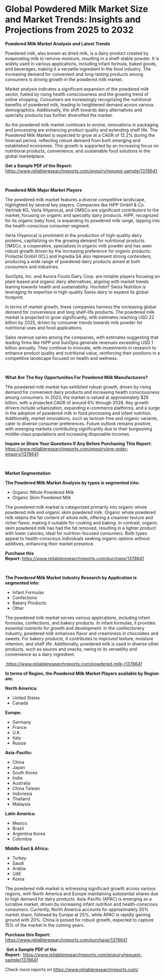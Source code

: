 <p><h1>Global Powdered Milk Market Size and Market Trends: Insights and Projections from 2025 to 2032</h1></p><p><strong>Powdered Milk Market Analysis and Latest Trends</strong></p>
<p><p>Powdered milk, also known as dried milk, is a dairy product created by evaporating milk to remove moisture, resulting in a shelf-stable powder. It is widely used in various applications, including infant formula, baked goods, and beverages, making it a versatile ingredient in the food industry. The increasing demand for convenient and long-lasting products among consumers is driving growth in the powdered milk market.</p><p>Market analysis indicates a significant expansion of the powdered milk sector, fueled by rising health consciousness and the growing trend of online shopping. Consumers are increasingly recognizing the nutritional benefits of powdered milk, leading to heightened demand across various demographics. Additionally, the shift towards dairy alternatives and specialty products has further diversified the market.</p><p>As the powdered milk market continues to evolve, innovations in packaging and processing are enhancing product quality and extending shelf life. The Powdered Milk Market is expected to grow at a CAGR of 12.2% during the forecast period, reflecting robust demand from both emerging and established economies. This growth is supported by an increasing focus on nutritional products, convenience, and sustainable food solutions in the global marketplace.</p></p>
<p><strong>Get a Sample PDF of the Report:&nbsp;</strong> <a href="https://www.reliableresearchreports.com/enquiry/request-sample/1378641?utm_campaign=2146&utm_medium=2&utm_source=Github&utm_content=ia&utm_term=14022025&utm_id=powdered-milk">https://www.reliableresearchreports.com/enquiry/request-sample/1378641</a></p>
<p>&nbsp;</p>
<p><strong>Powdered Milk Major Market Players</strong></p>
<p><p>The powdered milk market features a diverse competitive landscape, highlighted by several key players. Companies like HiPP GmbH & Co. Vertrieb KG, Verla (Hyproca), and OMSCo are significant contributors to the market, focusing on organic and specialty dairy products. HiPP, recognized for its organic baby food, is expanding its powdered milk range, tapping into the health-conscious consumer segment.</p><p>Verla (Hyproca) is prominent in the production of high-quality dairy proteins, capitalizing on the growing demand for nutritional products. OMSCo, a cooperative, specializes in organic milk powder and has seen robust growth driven by the increasing preference for organic products. Prolactal GmbH (ICL) and Ingredia SA also represent strong contenders, producing a wide range of powdered dairy products aimed at both consumers and industries.</p><p>SunOpta, Inc. and Aurora Foods Dairy Corp. are notable players focusing on plant-based and organic dairy alternatives, aligning with market trends leaning towards health and sustainability. Hochdorf Swiss Nutrition is leveraging its expertise in high-quality Swiss dairy to expand its global footprint.</p><p>In terms of market growth, these companies harness the increasing global demand for convenience and long shelf-life products. The powdered milk market is projected to grow significantly, with estimates reaching USD 22 billion by 2025, driven by consumer trends towards milk powder for nutritional uses and food applications.</p><p>Sales revenue varies among the companies, with estimates suggesting that leading firms like HiPP and SunOpta generate revenues exceeding USD 1 billion annually. They continue to innovate, with investments in research to enhance product quality and nutritional value, reinforcing their positions in a competitive landscape focused on health and wellness.</p></p>
<p>&nbsp;</p>
<p><strong>What Are The Key Opportunities For Powdered Milk Manufacturers?</strong></p>
<p><p>The powdered milk market has exhibited robust growth, driven by rising demand for convenient dairy products and increasing health consciousness among consumers. In 2023, the market is valued at approximately $26 billion, with a projected CAGR of around 6% through 2028. Key growth drivers include urbanization, expanding e-commerce platforms, and a surge in the adoption of powdered milk in food processing and infant nutrition. Additionally, market innovations, such as lactose-free and organic variants, cater to diverse consumer preferences. Future outlook remains positive, with emerging markets contributing significantly due to their burgeoning middle-class populations and increasing disposable incomes.</p></p>
<p><strong>Inquire or Share Your Questions If Any Before Purchasing This Report:</strong> <a href="https://www.reliableresearchreports.com/enquiry/pre-order-enquiry/1378641?utm_campaign=2146&utm_medium=2&utm_source=Github&utm_content=ia&utm_term=14022025&utm_id=powdered-milk">https://www.reliableresearchreports.com/enquiry/pre-order-enquiry/1378641</a></p>
<p>&nbsp;</p>
<p><strong>Market Segmentation</strong></p>
<p><strong>The Powdered Milk Market Analysis by types is segmented into:</strong></p>
<p><ul><li>Organic Whole Powdered Milk</li><li>Organic Skim Powdered Milk</li></ul></p>
<p><p>The powdered milk market is categorized primarily into organic whole powdered milk and organic skim powdered milk. Organic whole powdered milk retains the fat content of whole milk, offering a creamier texture and richer flavor, making it suitable for cooking and baking. In contrast, organic skim powdered milk has had the fat removed, resulting in a lighter product with lower calories, ideal for nutrition-focused consumers. Both types appeal to health-conscious individuals seeking organic options without additives, enhancing their market presence.</p></p>
<p><strong>Purchase this Report:&nbsp;</strong><a href="https://www.reliableresearchreports.com/purchase/1378641?utm_campaign=2146&utm_medium=2&utm_source=Github&utm_content=ia&utm_term=14022025&utm_id=powdered-milk">https://www.reliableresearchreports.com/purchase/1378641</a></p>
<p>&nbsp;</p>
<p><strong>The Powdered Milk Market Industry Research by Application is segmented into:</strong></p>
<p><ul><li>Infant Formulas</li><li>Confections</li><li>Bakery Products</li><li>Other</li></ul></p>
<p><p>The powdered milk market serves various applications, including infant formulas, confections, and bakery products. In infant formulas, it provides essential nutrients for growth and development. In the confectionery industry, powdered milk enhances flavor and creaminess in chocolates and sweets. For bakery products, it contributes to improved texture, moisture retention, and shelf life. Additionally, powdered milk is used in diverse other products, such as sauces and snacks, owing to its versatility and convenience as a dairy ingredient.</p></p>
<p><a href="https://www.reliableresearchreports.com/powdered-milk-r1378641?utm_campaign=2146&utm_medium=2&utm_source=Github&utm_content=ia&utm_term=14022025&utm_id=powdered-milk">&nbsp;https://www.reliableresearchreports.com/powdered-milk-r1378641</a></p>
<p><strong>In terms of Region, the Powdered Milk Market Players available by Region are:</strong></p>
<p>
    <p> <strong> North America: </strong>
        <ul>
            <li>United States</li>
            <li>Canada</li>
        </ul>
        </p> 
    <p> <strong> Europe: </strong>
        <ul>
            <li>Germany</li>
            <li>France</li>
            <li>U.K.</li>
            <li>Italy</li>
            <li>Russia</li>
        </ul>
        </p> 
    <p> <strong> Asia-Pacific: </strong>
        <ul>
            <li>China</li>
            <li>Japan</li>
            <li>South Korea</li>
            <li>India</li>
            <li>Australia</li>
            <li>China Taiwan</li>
            <li>Indonesia</li>
            <li>Thailand</li>
            <li>Malaysia</li>
        </ul>
        </p> 
    <p> <strong> Latin America: </strong>
        <ul>
            <li>Mexico</li>
            <li>Brazil</li>
            <li>Argentina Korea</li>
            <li>Colombia</li>
        </ul>
        </p> 
    <p> <strong> Middle East & Africa: </strong>
        <ul>
            <li>Turkey</li>
            <li>Saudi</li>
            <li>Arabia</li>
            <li>UAE</li>
            <li>Korea</li>
        </ul>
    </p>
    </p>
<p><p>The powdered milk market is witnessing significant growth across various regions, with North America and Europe maintaining substantial shares due to high demand for dairy products. Asia-Pacific (APAC) is emerging as a lucrative market, driven by increasing infant nutrition and health-conscious consumers. Currently, North America accounts for approximately 30% market share, followed by Europe at 25%, while APAC is rapidly gaining ground with 20%. China is poised for robust growth, expected to capture 15% of the market in the coming years.</p></p>
<p><strong>Purchase this Report: </strong><a href="https://www.reliableresearchreports.com/purchase/1378641?utm_campaign=2146&utm_medium=2&utm_source=Github&utm_content=ia&utm_term=14022025&utm_id=powdered-milk">https://www.reliableresearchreports.com/purchase/1378641</a></p>
<p>&nbsp;<strong>Get a Sample PDF of the Report:&nbsp;&nbsp;</strong><a href="https://www.reliableresearchreports.com/enquiry/request-sample/1378641?utm_campaign=2146&utm_medium=2&utm_source=Github&utm_content=ia&utm_term=14022025&utm_id=powdered-milk">https://www.reliableresearchreports.com/enquiry/request-sample/1378641</a></p>
<p><strong></strong></p>
<p>Check more reports on <a href="https://www.reliableresearchreports.com/?utm_campaign=2146&utm_medium=2&utm_source=Github&utm_content=ia&utm_term=14022025&utm_id=powdered-milk">https://www.reliableresearchreports.com/</a></p>